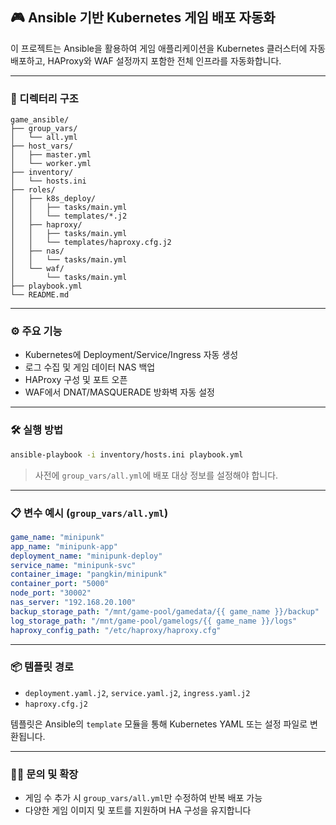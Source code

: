 ## 🎮 Ansible 기반 Kubernetes 게임 배포 자동화

이 프로젝트는 Ansible을 활용하여 게임 애플리케이션을 Kubernetes 클러스터에 자동 배포하고, HAProxy와 WAF 설정까지 포함한 전체 인프라를 자동화합니다.

---

### 📁 디렉터리 구조
```
game_ansible/
├── group_vars/
│   └── all.yml
├── host_vars/
│   ├── master.yml
│   └── worker.yml
├── inventory/
│   └── hosts.ini
├── roles/
│   ├── k8s_deploy/
│   │   ├── tasks/main.yml
│   │   └── templates/*.j2
│   ├── haproxy/
│   │   ├── tasks/main.yml
│   │   └── templates/haproxy.cfg.j2
│   ├── nas/
│   │   └── tasks/main.yml
│   └── waf/
│       └── tasks/main.yml
├── playbook.yml
└── README.md
```

---

### ⚙️ 주요 기능
- Kubernetes에 Deployment/Service/Ingress 자동 생성
- 로그 수집 및 게임 데이터 NAS 백업
- HAProxy 구성 및 포트 오픈
- WAF에서 DNAT/MASQUERADE 방화벽 자동 설정

---

### 🛠 실행 방법
```bash
ansible-playbook -i inventory/hosts.ini playbook.yml
```

> 사전에 `group_vars/all.yml`에 배포 대상 정보를 설정해야 합니다.

---

### 📋 변수 예시 (`group_vars/all.yml`)
```yaml
game_name: "minipunk"
app_name: "minipunk-app"
deployment_name: "minipunk-deploy"
service_name: "minipunk-svc"
container_image: "pangkin/minipunk"
container_port: "5000"
node_port: "30002"
nas_server: "192.168.20.100"
backup_storage_path: "/mnt/game-pool/gamedata/{{ game_name }}/backup"
log_storage_path: "/mnt/game-pool/gamelogs/{{ game_name }}/logs"
haproxy_config_path: "/etc/haproxy/haproxy.cfg"
```

---

### 📦 템플릿 경로
- `deployment.yaml.j2`, `service.yaml.j2`, `ingress.yaml.j2`
- `haproxy.cfg.j2`

템플릿은 Ansible의 `template` 모듈을 통해 Kubernetes YAML 또는 설정 파일로 변환됩니다.

---

### 🙋‍♂️ 문의 및 확장
- 게임 수 추가 시 `group_vars/all.yml`만 수정하여 반복 배포 가능
- 다양한 게임 이미지 및 포트를 지원하며 HA 구성을 유지합니다
